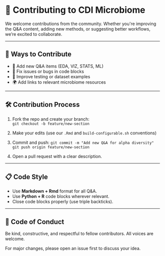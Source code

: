 # 🤝 Contributing to CDI Microbiome

We welcome contributions from the community. Whether you're improving the Q&A content, adding new methods, or suggesting better workflows, we’re excited to collaborate.

---

## 🧭 Ways to Contribute

- 📝 Add new Q&A items (EDA, VIZ, STATS, ML)
- 🐛 Fix issues or bugs in code blocks
- 🧪 Improve testing or dataset examples
- 🌍 Add links to relevant microbiome resources

---

## 🛠 Contribution Process

1. Fork the repo and create your branch:  
   `git checkout -b feature/new-section`

2. Make your edits (use our `.Rmd` and `build-configurable.sh` conventions)

3. Commit and push:
   `git commit -m "Add new Q&A for alpha diversity"`
   `git push origin feature/new-section`

4. Open a pull request with a clear description.

---

## 📋 Code Style

- Use **Markdown + Rmd** format for all Q&A.
- Use **Python + R** code blocks wherever relevant.
- Close code blocks properly (use triple backticks).

---

## 🙏 Code of Conduct

Be kind, constructive, and respectful to fellow contributors. All voices are welcome.

For major changes, please open an issue first to discuss your idea.
